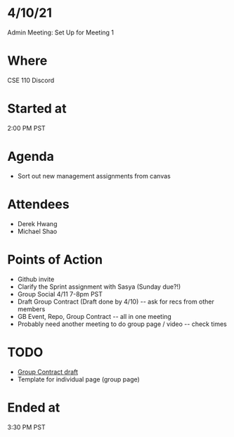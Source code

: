 # 4/10/21

Admin Meeting: Set Up for Meeting 1

# Where
CSE 110 Discord

# Started at
2:00 PM PST

# Agenda
- Sort out new management assignments from canvas

# Attendees
- Derek Hwang
- Michael Shao

# Points of Action
- Github invite
- Clarify the Sprint assignment with Sasya (Sunday due?!)
- Group Social 4/11 7-8pm PST
- Draft Group Contract (Draft done by 4/10) -- ask for recs from other members
- GB Event, Repo, Group Contract -- all in one meeting
- Probably need another meeting to do group page / video -- check times

# TODO
- [Group Contract draft](https://docs.google.com/document/d/1PomVJM8J_mH4Qfo_tDuieTqxHNCHaWQAYhFyBbCYx64/edit?usp=sharing)
- Template for individual page (group page)

# Ended at
3:30 PM PST